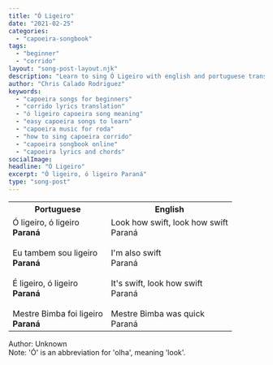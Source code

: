 ```yaml
---
title: "Ó Ligeiro"
date: "2021-02-25"
categories:
  - "capoeira-songbook"
tags:
  - "beginner"
  - "corrido"
layout: "song-post-layout.njk"
description: "Learn to sing Ó Ligeiro with english and portuguese translations along with a video to help you learn."
author: "Chris Calado Rodriguez"
keywords:
  - "capoeira songs for beginners"
  - "corrido lyrics translation"
  - "ó ligeiro capoeira song meaning"
  - "easy capoeira songs to learn"
  - "capoeira music for roda"
  - "how to sing capoeira corrido"
  - "capoeira songbook online"
  - "capoeira lyrics and chords"
socialImage: 
headline: "Ó Ligeiro"
excerpt: "Ó ligeiro, ó ligeiro Paraná"
type: "song-post"
---
```


<table class="capoeira-table">
    <tr class="header-row">
        <th>Portuguese</th>
        <th>English</th>
    </tr>
    <tr>
        <td>Ó ligeiro, ó ligeiro<br><strong>Paraná</strong><br><br>Eu tambem sou ligeiro<br><strong>Paraná</strong><br><br>É ligeiro, ó ligeiro<br><strong>Paraná</strong><br><br>Mestre Bimba foi ligeiro<br><strong>Paraná</strong></td>
        <td>Look how swift, look how swift<br>Paraná<br><br>I'm also swift<br>Paraná<br><br>It's swift, look how swift<br>Paraná<br><br>Mestre Bimba was quick<br>Paraná</td>
    </tr>
</table>
<figcaption>
    Author: Unknown<br>
    Note: 'Ó' is an abbreviation for 'olha', meaning 'look'.
</figcaption>